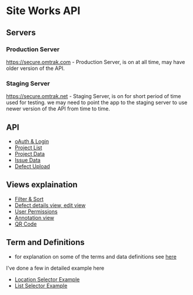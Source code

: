 Site Works API
============== 

Servers
-------

### Production Server ###

https://secure.omtrak.com - Production Server, is on at all time, may have older version of the API.

### Staging Server ###

https://secure.omtrak.net - Staging Server, is on for short period of time used for testing.  we may need to point the app to the staging server to use newer version of the API from time to time.

API 
---
* [oAuth & Login](oauth-login.md "Oauth And Login")
* [Project List](project-list.md "Project List")
* [Project Data](project-data.md "Project Data")
* [Issue Data](issue-data.md "Project List")
* [Defect Upload](update-api.md "Update API")

Views explaination
------------------
* [Filter & Sort](filter-sort.md "location filter, filter, sort")
* [Defect details view, edit view](defect-details-view.md "Defect details view, edit view")
* [User Permissions](defect-permission.md)
* [Annotation view](photo-annotation.md)
* [QR Code](qr-code-scan.md)

Term and Definitions
--------------------
* for explanation on some of the terms and data definitions see [here](definitions.md "Definitions")

I've done a few in detailed example here

* [Location Selector Example](location-example.md "Location Selector Example")
* [List Selector Example](list-example.md "List Selector Example")



